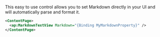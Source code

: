 This easy to use control allows you to set Markdown directly in your UI and will automatically parse and format it.

```xml
<ContentPage>
  <ap:MarkdownTextView Markdown="{Binding MyMarkdownProperty}" />
</ContentPage>
```